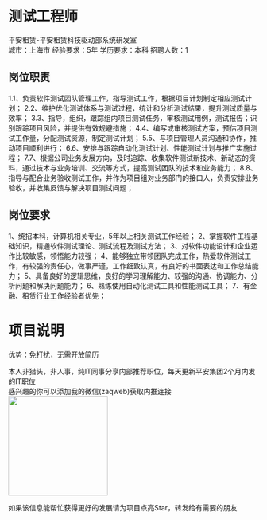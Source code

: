 # 测试工程师
平安租赁-平安租赁科技驱动部系统研发室  
城市：上海市 经验要求：5年 学历要求：本科  招聘人数：1

## 岗位职责
1.1、负责软件测试团队管理工作，指导测试工作，根据项目计划制定相应测试计划；
 2.2、维护优化测试体系与测试过程，统计和分析测试结果，提升测试质量与效率；
 3.3、指导，组织，跟踪组内项目测试任务，审核测试用例，测试报告；识别跟踪项目风险，并提供有效规避措施；
 4.4、编写或审核测试方案，预估项目测试工作量，分配测试资源，制定测试计划；
 5.5、与项目管理人员沟通和协作，推动项目顺利进行；
 6.6、安排与跟踪自动化测试计划、性能测试计划与推广实施过程；
 7.7、根据公司业务发展方向，及时追踪、收集软件测试新技术、新动态的资料，通过技术与业务培训、交流等方式，提高测试团队的技术和业务能力；
 8.8、指导与配合业务验收测试工作，并作为项目组对业务部门的接口人，负责安排业务验收，并收集反馈与解决项目测试问题；

## 岗位要求
1、统招本科，计算机相关专业，5年以上相关测试工作经验；
 2、掌握软件工程基础知识，精通软件测试理论、测试流程及测试方法；
 3、对软件功能设计和企业运作比较敏感，领悟能力较强；
 4、能够独立带领团队完成工作，热爱软件测试工作，有较强的责任心，做事严谨，工作细致认真，有良好的书面表达和工作总结能力；
 5、具备良好的逻辑思维，良好的学习理解能力、较强的沟通、协调能力、分析问题和解决问题能力；
 6、熟练使用自动化测试工具和性能测试工具；
 7、有金融、租赁行业工作经验者优先；

# 项目说明

优势：免打扰，无需开放简历

本人非猎头，非人事，纯IT同事分享内部推荐职位，每天更新平安集团2个月内发的IT职位  
感兴趣的你可以添加我的微信(zaqweb)获取内推连接  
<img src="https://github.com/zaqweb/PA-IT-JOBS/blob/master/WechatICode.jpeg"  height="200" width="200">

如果该信息能帮忙获得更好的发展请为项目点亮Star，转发给有需要的朋友




